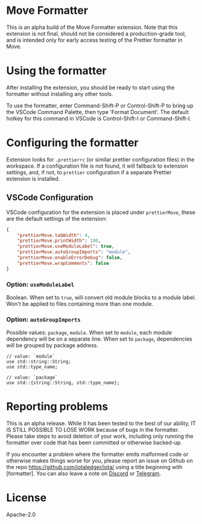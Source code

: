 # Move Formatter

This is an alpha build of the Move Formatter extension. Note that this extension is not final, should not be considered a production-grade tool, and is intended only for early access testing of the Prettier formatter in Move.

# Using the formatter

After installing the extension, you should be ready to start using the formatter without installing any other tools.

To use the formatter, enter Command-Shift-P or Control-Shift-P to bring up the VSCode Command Palette, then type 'Format Document'. The default hotkey for this command in VSCode is Control-Shift-I or Command-Shift-I.

# Configuring the formatter

Extension looks for `.prettierrc` (or similar prettier configuration files) in the workspace. If a configuration file is not found, it will fallback to extension settings, and, if not, to `prettier` configuration if a separate Prettier extension is installed.

## VSCode Configuration

VSCode configuration for the extension is placed under `prettierMove`, these are the default settings of the
extension:

```json
{
	"prettierMove.tabWidth": 4,
	"prettierMove.printWidth": 100,
	"prettierMove.useModuleLabel": true,
	"prettierMove.autoGroupImports": "module",
	"prettierMove.enableErrorDebug": false,
	"prettierMove.wrapComments": false
}
```

### Option: `useModuleLabel`

Boolean. When set to `true`, will convert old module blocks to a module label. Won't be applied to files containing more than one module.

### Option: `autoGroupImports`

Possible values: `package`, `module`. When set to `module`, each module dependency will be on a separate line. When
set to `package`, dependencies will be grouped by package address.

```move
// value: `module`
use std::string::String;
use std::type_name;

// value: `package`
use std::{string::String, std::type_name};
```

# Reporting problems

This is an alpha release. While it has been tested to the best of our ability, IT IS STILL POSSIBLE TO LOSE WORK because of bugs in the formatter. Please take steps to avoid deletion of your work, including only running the formatter over code that has been committed or otherwise backed-up.

If you encounter a problem where the formatter emits malformed code or otherwise makes things worse for you, please report an issue on Github on the repo https://github.com/iotaledger/iota/ using a title beginning with [formatter].
You can also leave a note on [Discord](https://discord.com/invite/iota) or [Telegram](https://t.me/+pxh89f8xU5RmYjNh).

# License

Apache-2.0
